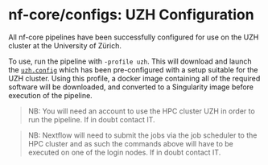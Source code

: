 # nf-core/configs: UZH Configuration

All nf-core pipelines have been successfully configured for use on the UZH cluster at the University of Zürich.

To use, run the pipeline with `-profile uzh`. This will download and launch the [`uzh.config`](../conf/uzh.config) which has been pre-configured with a setup suitable for the UZH cluster. Using this profile, a docker image containing all of the required software will be downloaded, and converted to a Singularity image before execution of the pipeline.


>NB: You will need an account to use the HPC cluster UZH in order to run the pipeline. If in doubt contact IT.

>NB: Nextflow will need to submit the jobs via the job scheduler to the HPC cluster and as such the commands above will have to be executed on one of the login nodes. If in doubt contact IT.
